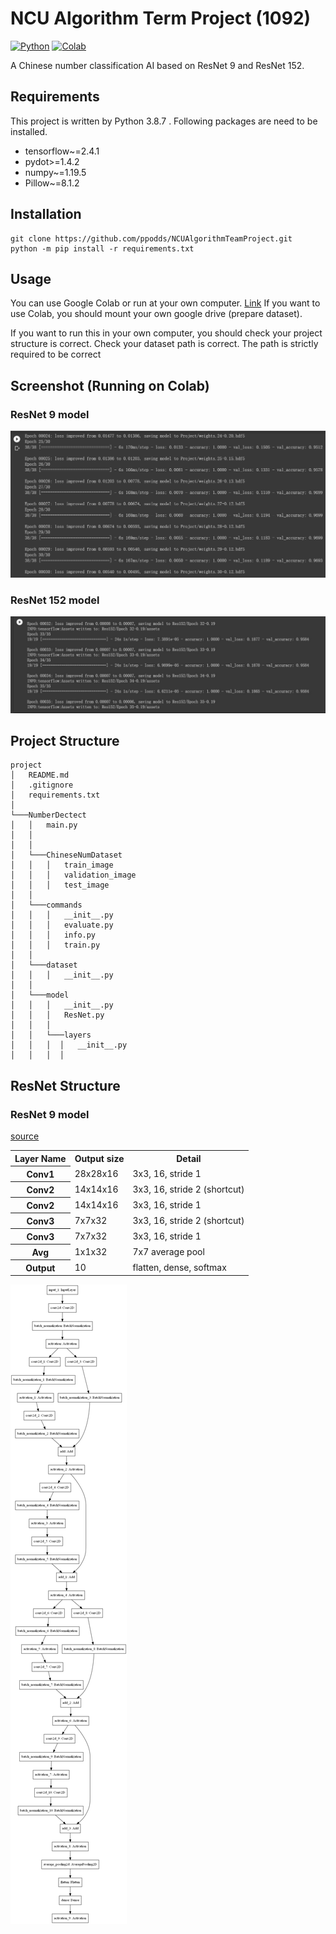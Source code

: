# NCU Algorithm Term Project (1092)
[![Python](https://img.shields.io/badge/python-3.8.7-green)](https://www.python.org/doc/versions/)
[![Colab](https://img.shields.io/badge/Google%20Colab-1.0.1-green)](https://colab.research.google.com/drive/1OspRKKJob_opurnCR-IcOGrCxLRAmp0Z?usp=sharing)

A Chinese number classification AI based on ResNet 9 and ResNet 152.

## Requirements
This project is written by Python 3.8.7 . Following packages are need to be installed.
- tensorflow~=2.4.1
- pydot>=1.4.2
- numpy~=1.19.5
- Pillow~=8.1.2


## Installation

```shell script
git clone https://github.com/ppodds/NCUAlgorithmTeamProject.git
python -m pip install -r requirements.txt
```

## Usage

You can use Google Colab or run at your own computer. [Link](https://colab.research.google.com/drive/1OspRKKJob_opurnCR-IcOGrCxLRAmp0Z?usp=sharing)
If you want to use Colab, you should mount your own google drive (prepare dataset).

If you want to run this in your own computer, you should check your project structure is correct.
Check your dataset path is correct. The path is strictly required to be correct 

## Screenshot (Running on Colab)

### ResNet 9 model
![](Documents/ResNet9%20Epoch30.png)

### ResNet 152 model
![](Documents/ResNet152%20Epoch35.JPG)

## Project Structure

```
project
│   README.md
│   .gitignore
│   requirements.txt    
│
└───NumberDectect
│   │   main.py
│   │
│   │
│   └───ChineseNumDataset
│   │   │   train_image
│   │   │   validation_image
│   │   │   test_image
│   │
│   └───commands
│   │   │   __init__.py
│   │   │   evaluate.py
│   │   │   info.py
│   │   │   train.py
│   │ 
│   └───dataset
│   │   │   __init__.py
│   │
│   └───model
│   │   │   __init__.py
│   │   │   ResNet.py
│   │   │
│   │   └───layers
│   │   │  │   __init__.py
│   │   │  │
```

## ResNet Structure

### ResNet 9 model

[source](https://blog.csdn.net/yyyerica/article/details/86541473)

<table>
  <tr>
  <th>Layer Name</th>
    <th>Output size  </th>
    <th>Detail</th>
  </tr>
  <tr>
  <th>Conv1</th>
    <td>28x28x16</td>
    <td>3x3, 16, stride 1</td>
  </tr>
  <tr>
  <th>Conv2</th>
    <td>14x14x16</td>
    <td>3x3, 16, stride 2 (shortcut)</td>
  </tr>
  <tr>
  <th>Conv2</th>
    <td>14x14x16</td>
    <td>3x3, 16, stride 1 </td>
  </tr>
  <tr>
  <th>Conv3</th>
    <td>7x7x32</td>
    <td>3x3, 16, stride 2 (shortcut)</td>
  </tr>
  <tr>
  <th>Conv3</th>
    <td>7x7x32</td>
    <td>3x3, 16, stride 1</td>
  </tr>
  <tr>
  <th>Avg</th>
    <td>1x1x32</td>
    <td>7x7 average pool</td>
  </tr>
  <tr>
  <th>Output</th>
    <td>10</td>
    <td>flatten, dense, softmax</td>
  </tr>
</table>

![](Documents/Res9.png)
